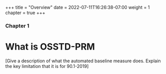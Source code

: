 +++
title = "Overview"
date = 2022-07-11T16:26:38-07:00
weight = 1
chapter = true
+++

### Chapter 1

# What is OSSTD-PRM

[Give a description of what the automated baseline measure does. Explain the key limitation that it is for 90.1-2019]
